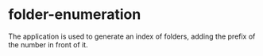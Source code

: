 # folder-enumeration
The application is used to generate an index of folders, adding the prefix of the number in front of it.
